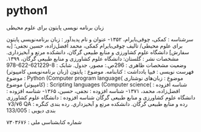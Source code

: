 # python1
زبان برنامه نویسی پایتون برای علوم محیطی

سرشناسه	:	کمکی، چوقی‌بایرام، ‏‫۱۳۵۲‏‏‏‏‏‏‏-‬‬‬‬‬‬‬‬‬‬‬‬‬‬‬‬
‏عنوان و نام پديدآور	:	زبان برنامه‌نویسی پایتون برای علوم محیطی/ تالیف چوقی‌بایرام‌ کمکی، محمد افضل‌زاده، حسین نجفی؛ [به سفارش] دانشگاه علوم کشاورزی و منابع طبیعی گرگان، دانشکده مرتع و آبخيزداری.
‏مشخصات نشر	:	گلستان: دانشگاه علوم کشاورزی و منابع طبیعی گرگان، ‏‫۱۳۹۹.‬‬‬‬‬‬‬‬‬‬‬‬‬‬‬‬
‏مشخصات ظاهری	:	296ص.‬: مصور، جدول.‬‬‬‬‬
‏شابک	:	‏‫‭978-622-621229-8‬‬‬‬‬‬‬‬‬‬‬‬‬‬‬‬‬‬‬‬‬‬‬‬‬‬‬‬‬‬‬‬
‏وضعیت فهرست نویسی	:	فیپا
‏یادداشت	:	کتابنامه.
‏موضوع	:	‏‫پایتون (زبان برنامه‌نویسی کامپیوتر)‬‬‬‬‬‬‬‬‬‬‬‬‬‬‬‬
‏موضوع	:	Python (Computer program language(
‏موضوع	:	‏‫زبان‌های نوشتاری (کامپیوتر)‬‬‬‬‬‬‬‬‬‬‬‬‬‬‬‬‬
‏موضوع	:	Scripting languages (Computer science(
‏شناسه افزوده	:	افضل‌زاده، محمد‏‫، ۱۳۷۱‏‏‏‏‏‏‏-‬‬‬‬‬‬‬‬‬‬‬‬‬‬‬‬
‏شناسه افزوده	:	نجفی، حسین، ‏‫۱۳۶۵‏‏‏‏‏‏‏‏‏‏‏-‬‬‬‬‬‬‬‬‬‬‬‬‬‬‬‬
‏شناسه افزوده	:	دانشگاه علوم کشاورزی و منابع طبیعی گرگان
‏شناسه افزوده	:	دانشگاه علوم کشاورزی و منابع طبیعی گرگان. دانشکده مرتع و آبخيزداري.
‏رده بندی کنگره	:	‏‫‬‭ ۷3/۷6‭ QA‬‬‬‬‬‬‬‬‬‬‬‬‬‬‬‬‬‬‬‬‬‬‬‬‬‬‬‬‬‬‬‬‬‬‬‬‬‬‬‬‬‬‬‬‬
‏رده بندی دیویی	:	‏‫‬‭133/005‬‬‬‬‬‬‬‬‬‬‬‬‬‬‬‬‬‬‬‬‬‬‬‬‬‬‬‬‬‬
		
‏شماره کتابشناسی ملی	:	۷۳۰۳۶۷۶
